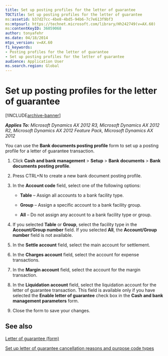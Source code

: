 ```yaml
---
title: Set up posting profiles for the letter of guarantee
TOCTitle: Set up posting profiles for the letter of guarantee
ms:assetid: b37d27cc-4be8-4bd5-94b6-7c7e613f9bf3
ms:mtpsurl: https://technet.microsoft.com/library/Hh242749(v=AX.60)
ms:contentKeyID: 36059068
author: tonyafehr
ms.date: 04/18/2014
mtps_version: v=AX.60
f1_keywords:
- Posting profiles for the letter of guarantee
- Set up posting profiles for the letter of guarantee
audience: Application User
ms.search.region: Global
---
```


# Set up posting profiles for the letter of guarantee 


[!INCLUDE[archive-banner](includes/archive-banner.md)]


_**Applies To:** Microsoft Dynamics AX 2012 R3, Microsoft Dynamics AX 2012 R2, Microsoft Dynamics AX 2012 Feature Pack, Microsoft Dynamics AX 2012_

You can use the **Bank documents posting profile** form to set up a posting profile for a letter of guarantee transaction.

1.  Click **Cash and bank management** \> **Setup** \> **Bank documents** \> **Bank documents posting profile**.

2.  Press CTRL+N to create a new bank document posting profile.

3.  In the **Account code** field, select one of the following options:
    
      - **Table** – Assign all accounts to a bank facility type.
    
      - **Group** – Assign a specific account to a bank facility group.
    
      - **All** – Do not assign any account to a bank facility type or group.

4.  If you selected **Table** or **Group**, select the facility type in the **Account/Group number** field. If you selected **All**, the **Account/Group number** field is not available.

5.  In the **Settle account** field, select the main account for settlement.

6.  In the **Charges account** field, select the account for expense transactions.

7.  In the **Margin account** field, select the account for the margin transaction.

8.  In the **Liquidation account** field, select the liquidation account for the letter of guarantee transaction. This field is available only if you have selected the **Enable letter of guarantee** check box in the **Cash and bank management parameters** form.

9.  Close the form to save your changes.

## See also

[Letter of guarantee (form)](https://technet.microsoft.com/library/hh227662\(v=ax.60\))

[Set up letter of guarantee cancellation reasons and purpose code types](set-up-letter-of-guarantee-cancellation-reasons-and-purpose-code-types.md)

  


